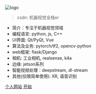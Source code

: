 <!-- _coverpage.md -->
<!-- 首页的封面 -->
<!-- _coverpage.md -->

![logo](https://throwable-blog-1256189093.cos.ap-guangzhou.myqcloud.com/202009/_media/icon.svg)

<!-- # docsify <small>3.5</small> -->

> csdn: 机器视觉全栈er

- 简介：专注于机器视觉领域
- 编程语言: python, js, C++
- UI界面: Qt/PyQt, Vue
- 算法及业务: pytorch/tf2, opencv-python
- web框架: flask/Django  
- 相机: 工业相机, realsense, k4a
- 边缘: jetson系列
- 智能视频处理：deepstream, dl-stream
- 其他(仅限简单使用): XR, 语音识别

[个人网站](http://cvtutorials.com)
[开始]('/')